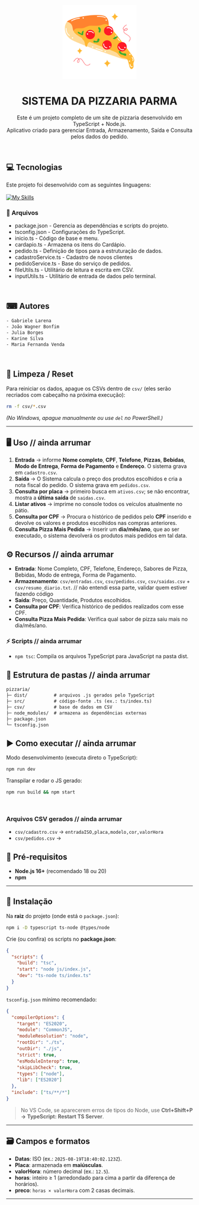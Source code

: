 <div align="center">

  <img src="./pizza.png" alt="Logo" height="200">
  <h1 align="center"><strong>SISTEMA DA PIZZARIA PARMA</strong></h1>
  <p align="center">
	 Este é um projeto completo de um site de pizzaria desenvolvido em TypeScript + Node.js. <br> Aplicativo criado para gerenciar Entrada, Armazenamento, Saída e Consulta pelos dados do pedido.
  </p>

</div>

<br />

## :computer: Tecnologias

Este projeto foi desenvolvido com as seguintes linguagens: 
<br><br>
[![My Skills](https://skillicons.dev/icons?i=typescript,nodejs&theme=dark)](https://skillicons.dev) 

</div>

### 📄 Arquivos 

- package.json - Gerencia as dependências e scripts do projeto.
- tsconfig.json - Configurações do TypeScript.
- inicio.ts - Código de base e menu.
- cardapio.ts - Armazena os itens do Cardápio.
- pedido.ts - Definição de tipos para a estruturação de dados.
- cadastroService.ts - Cadastro de novos clientes
- pedidoService.ts - Base do serviço de pedidos.
- fileUtils.ts - Utilitário de leitura e escrita em CSV.
- inputUtils.ts - Utilitário de entrada de dados pelo terminal.

<br>

## ⌨ Autores

```
- Gabriele Larena
- João Wagner Bonfim
- Julia Borges
- Karine Silva
- Maria Fernanda Venda
```
<br>

## 🧹 Limpeza / Reset

Para reiniciar os dados, apague os CSVs dentro de `csv/` (eles serão recriados com cabeçalho na próxima execução):

```bash
rm -f csv/*.csv 
```

*(No Windows, apague manualmente ou use `del` no PowerShell.)*

---



## 🖥️ Uso // ainda arrumar

1. **Entrada** → informe **Nome completo**, **CPF**, **Telefone**, **Pizzas**, **Bebidas**, **Modo de Entrega**, **Forma de Pagamento** e **Endereço**. O sistema grava em `cadastro.csv`.
3. **Saída** → O Sistema calcula o preço dos produtos escolhidos e cria a nota fiscal do pedido. O sistema grava em `pedidos.csv`.
4. **Consulta por placa** → primeiro busca em `ativos.csv`; se não encontrar, mostra a **última saída** de `saidas.csv`.
5. **Listar ativos** → imprime no console todos os veículos atualmente no pátio.
6. **Consulta por CPF** → Procura o histórico de pedidos pelo **CPF** inserido e devolve os valores e produtos escolhidos nas compras anteriores.
7. **Consulta Pizza Mais Pedida** → Inserir um **dia/mês/ano**, que ao ser executado, o sistema devolverá os produtos mais pedidos em tal data.

## ⚙️ Recursos // ainda arrumar

* **Entrada**: Nome Completo, CPF, Telefone, Endereço, Sabores de Pizza, Bebidas, Modo de entrega, Forma de Pagamento.
* **Armazenamento**: `csv/entradas.csv`, `csv/pedidos.csv`, `csv/saidas.csv` + `csv/resumo_diario.txt`. // não entendi essa parte, validar quem estiver fazendo código
* **Saída**: Preço, Quantidade, Produtos escolhidos. 
* **Consulta por CPF**: Verifica histórico de pedidos realizados com esse CPF. 
* **Consulta Pizza Mais Pedida**: Verifica qual sabor de pizza saiu mais no dia/mês/ano.

### ⚡ Scripts // ainda arrumar

- `npm tsc`: Compila os arquivos TypeScript para JavaScript na pasta dist.

## 📁 Estrutura de pastas // ainda arrumar

```
pizzaria/
├─ dist/          # arquivos .js gerados pelo TypeScript
├─ src/           # código-fonte .ts (ex.: ts/index.ts)
├─ csv/           # base de dados em CSV
├─ node_modules/  # armazena as dependências externas
├─ package.json
└─ tsconfig.json
```

## ▶️ Como executar // ainda arrumar

Modo desenvolvimento (executa direto o TypeScript):

```bash
npm run dev
```

Transpilar e rodar o JS gerado:

```bash
npm run build && npm start
```

<br />

### Arquivos CSV gerados // ainda arrumar

* `csv/cadastro.csv`  → `entradaISO,placa,modelo,cor,valorHora`
* `csv/pedidos.csv`   → 


## 🔧 Pré-requisitos

* **Node.js 16+** (recomendado 18 ou 20)
* **npm**

---

## 🚀 Instalação

Na **raiz** do projeto (onde está o `package.json`):

```bash
npm i -D typescript ts-node @types/node
```

Crie (ou confira) os scripts no **package.json**:

```json
{
  "scripts": {
    "build": "tsc",
    "start": "node js/index.js",
    "dev": "ts-node ts/index.ts"
  }
}
```

`tsconfig.json` mínimo recomendado:

```json
{
  "compilerOptions": {
    "target": "ES2020",
    "module": "CommonJS",
    "moduleResolution": "node",
    "rootDir": "./ts",
    "outDir": "./js",
    "strict": true,
    "esModuleInterop": true,
    "skipLibCheck": true,
    "types": ["node"],
    "lib": ["ES2020"]
  },
  "include": ["ts/**/*"]
}
```

> No VS Code, se aparecerem erros de tipos do Node, use **Ctrl+Shift+P → TypeScript: Restart TS Server**.

---

## 🗃️ Campos e formatos

* **Datas**: ISO (ex.: `2025-08-19T18:40:02.123Z`).
* **Placa**: armazenada em **maiúsculas**.
* **valorHora**: número decimal (ex.: `12.5`).
* **horas**: inteiro ≥ 1 (arredondado para cima a partir da diferença de horários).
* **preco**: `horas × valorHora` com 2 casas decimais.

---

